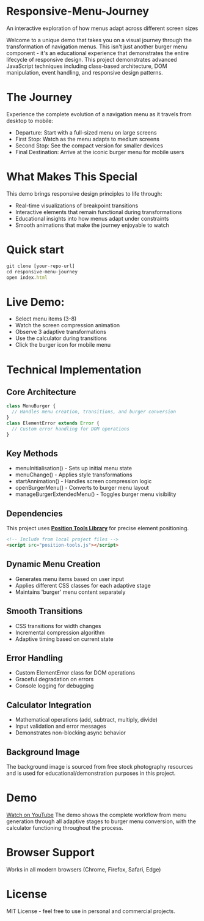 # Responsive-Menu-Journey
An interactive exploration of how menus adapt across different screen sizes

Welcome to a unique demo that takes you on a visual journey through the transformation of navigation menus. This isn't just another burger menu component - it's an educational experience that demonstrates the entire lifecycle of responsive design. This project demonstrates advanced JavaScript techniques including class-based architecture, DOM manipulation, event handling, and responsive design patterns.

# The Journey
Experience the complete evolution of a navigation menu as it travels from desktop to mobile:
- Departure: Start with a full-sized menu on large screens
- First Stop: Watch as the menu adapts to medium screens
- Second Stop: See the compact version for smaller devices
- Final Destination: Arrive at the iconic burger menu for mobile users

# What Makes This Special
This demo brings responsive design principles to life through:
- Real-time visualizations of breakpoint transitions
- Interactive elements that remain functional during transformations
- Educational insights into how menus adapt under constraints
- Smooth animations that make the journey enjoyable to watch

# Quick start
```javascript
git clone [your-repo-url]
cd responsive-menu-journey
open index.html
```

# Live Demo:
- Select menu items (3-8)
- Watch the screen compression animation
- Observe 3 adaptive transformations
- Use the calculator during transitions
- Click the burger icon for mobile menu

# Technical Implementation
## Core Architecture
```javascript
class MenuBurger {
  // Handles menu creation, transitions, and burger conversion
}
class ElementError extends Error {
  // Custom error handling for DOM operations
}
```

## Key Methods
- menuInitialisation() - Sets up initial menu state
- menuChange() - Applies style transformations
- startAnnimation() - Handles screen compression logic
- openBurgerMenu() - Converts to burger menu layout
- manageBurgerExtendedMenu() - Toggles burger menu visibility

## Dependencies
This project uses **[Position Tools Library](https://github.com/irenavilde/PositionTools-/)** for precise element positioning.

```html
<!-- Include from local project files -->
<script src="position-tools.js"></script>
```
## Dynamic Menu Creation
- Generates menu items based on user input
- Applies different CSS classes for each adaptive stage
- Maintains 'burger' menu content separately

## Smooth Transitions
- CSS transitions for width changes
- Incremental compression algorithm
- Adaptive timing based on current state

## Error Handling
- Custom ElementError class for DOM operations
- Graceful degradation on errors
- Console logging for debugging

## Calculator Integration
- Mathematical operations (add, subtract, multiply, divide)
- Input validation and error messages
- Demonstrates non-blocking async behavior

## Background Image
The background image is sourced from free stock photography resources and is used for educational/demonstration purposes in this project.

# Demo
[Watch on YouTube](https://youtu.be/pq8hcwcJBWM)
The demo shows the complete workflow from menu generation through all adaptive stages to burger menu conversion, with the calculator functioning throughout the process.

# Browser Support
Works in all modern browsers (Chrome, Firefox, Safari, Edge)

# License
MIT License - feel free to use in personal and commercial projects.
